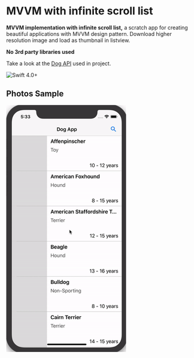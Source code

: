 
# MVVM  with infinite scroll list

 **MVVM implementation with infinite scroll list,** a scratch app for creating beautiful applications with MVVM design pattern.
 Download higher resolution image and load as thumbnail in listview.
 
 
 **No 3rd party libraries used**
 
 Take a look at the [Dog API](https://dog.ceo/dog-api/) used in project.
 
![Swift 4.0+](https://img.shields.io/badge/Swift-4.0%2B-orange.svg)

## Photos Sample


![Photos](/mvvm.gif)


